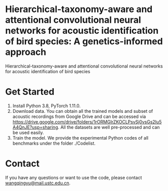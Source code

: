# Hierarchical-taxonomy-aware and attentional convolutional neural networks for acoustic identification of bird species: A genetics-informed approach
Hierarchical-taxonomy-aware and attentional convolutional neural networks for acoustic identification of bird species

# Get Started
1. Install Python 3.8, PyTorch 1.11.0.
2. Download data. You can obtain all the trained models and subset of acoustic recordings from Google Drive and can be accessed via https://drive.google.com/drive/folders/1rORMGIrZKOCLPsvSj0vsGs2Iu5A4QnJE?usp=sharing. All the datasets are well pre-processed and can be used easily.
3. Train the model. We provide the experimental Python codes of all benchmarks under the folder ./Codelist. 

# Contact
If you have any questions or want to use the code, please contact wangqingyu@mail.ustc.edu.cn.
